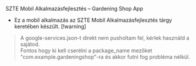 SZTE Mobil Alkalmazásfejlesztés – Gardening Shop App
- Ez a mobil alkalmazás az SZTE Mobil Alkalmazásfejlesztés tárgy keretében készült. 
[!warning]
> A google-services.json-t direkt nem pusholtam fel, kérlek használd a sajátod.\
> Fontos hogy ki kell cserélni a package_name mezőket "com.example.gardeningshop"-ra és akkor futni fog probléma nélkül.
